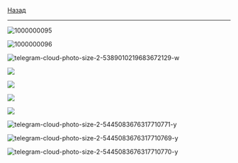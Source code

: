 [Назад](../mathan.md)
***
![1000000095](https://github.com/user-attachments/assets/8c563a58-6deb-4a86-89c0-a77729904ef2)

![1000000096](https://github.com/user-attachments/assets/7e310ba1-d3aa-4953-8d39-c996ebdec1c2)

![telegram-cloud-photo-size-2-5389010219683672129-w](https://github.com/user-attachments/assets/f42b40d6-200c-40c4-8fc0-e8565a54ffa2)

![](https://github.com/user-attachments/assets/4c90203e-1267-423c-8fd1-1742c25d6ec1)

![](https://github.com/user-attachments/assets/a920546b-3a8c-4d29-854c-120a8534e94c)

![](https://github.com/user-attachments/assets/36d1c8d6-e75b-4909-9924-c8a899a23dee)

![](https://github.com/user-attachments/assets/e0993367-e8fd-4fe4-9d26-a13d528c96e7)

![telegram-cloud-photo-size-2-5445083676317710771-y](https://github.com/user-attachments/assets/05ff456e-1fd5-4cad-981c-284af4f0ad78)

![telegram-cloud-photo-size-2-5445083676317710769-y](https://github.com/user-attachments/assets/ff11a9f9-5999-47e6-b3c4-a38d0cd776c9)

![telegram-cloud-photo-size-2-5445083676317710770-y](https://github.com/user-attachments/assets/9876bb00-b099-4a4a-907d-5905e5351d32)
